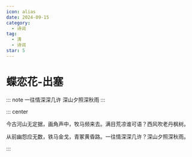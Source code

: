 ```yaml
---
icon: alias
date: 2024-09-15
category:
  - 诗词
tag:
  - 清
  - 诗词
star: 5
---
```


# 蝶恋花-出塞

::: note
一往情深深几许 深山夕照深秋雨
:::

<!-- more -->


::: center 

今古河山无定据，画角声中，牧马频来去。满目荒凉谁可语？西风吹老丹枫树。

从前幽怨应无数，铁马金戈，青冢黄昏路。一往情深深几许？深山夕照深秋雨。

:::